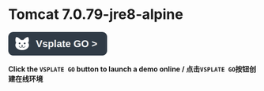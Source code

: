 # Tomcat 7.0.79-jre8-alpine

<a href="https://www.vsplate.com/?docker-compose=https://github.com/vsplate/dcenvs/tomcat/7.0.79-jre8-alpine"><img alt="VSPLATE GO" src="https://raw.githubusercontent.com/vsplate/images/master/vsgo_btn.png" width="200px"></a>

**Click the `VSPLATE GO` button to launch a demo online / 点击`VSPLATE GO`按钮创建在线环境**